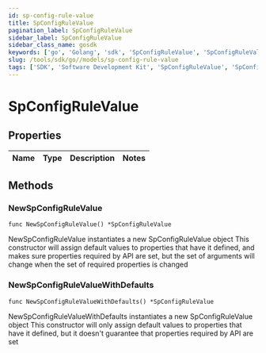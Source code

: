 ```yaml
---
id: sp-config-rule-value
title: SpConfigRuleValue
pagination_label: SpConfigRuleValue
sidebar_label: SpConfigRuleValue
sidebar_class_name: gosdk
keywords: ['go', 'Golang', 'sdk', 'SpConfigRuleValue', 'SpConfigRuleValue'] 
slug: /tools/sdk/go//models/sp-config-rule-value
tags: ['SDK', 'Software Development Kit', 'SpConfigRuleValue', 'SpConfigRuleValue']
---
```


# SpConfigRuleValue

## Properties

Name | Type | Description | Notes
------------ | ------------- | ------------- | -------------

## Methods

### NewSpConfigRuleValue

`func NewSpConfigRuleValue() *SpConfigRuleValue`

NewSpConfigRuleValue instantiates a new SpConfigRuleValue object
This constructor will assign default values to properties that have it defined,
and makes sure properties required by API are set, but the set of arguments
will change when the set of required properties is changed

### NewSpConfigRuleValueWithDefaults

`func NewSpConfigRuleValueWithDefaults() *SpConfigRuleValue`

NewSpConfigRuleValueWithDefaults instantiates a new SpConfigRuleValue object
This constructor will only assign default values to properties that have it defined,
but it doesn't guarantee that properties required by API are set



